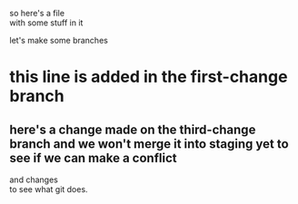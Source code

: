 so here's a file  
with some stuff in it  

let's make some branches  

# this line is added in the first-change branch  

## here's a change made on the third-change branch and we won't merge it into staging yet to see if we can make a conflict

and changes  
to see what git does.  
